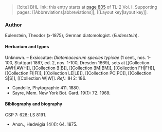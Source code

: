 > [!cite] BHL link: this entry starts at [page 805](https://www.biodiversitylibrary.org/item/103414#page/853/mode/1up) of TL-2 Vol. I.
> Supporting pages: [[Abbreviations|abbreviations]], [[Layout key|layout key]].

### Author

Eulenstein, Theodor (x-1875), German diatomologist. (*Eudenstein*).

#### Herbarium and types

Unknown. – Exsiccatae: *Diatomacearum species typicae* (1 cent., nos. 1-100, Stuttgart 1867, ed. 2, nos. 1-100, Dresden 1869), sets at [[Collection AWH|AWH]], [[Collection B|B]], [[Collection BM|BM]], [[Collection FH|FH]], [[Collection FI|FI]], [[Collection LE|LE]], [[Collection PC|PC]], [[Collection S|S]], [[Collection W|W]].
*Ref*.: IH 2: 186.
- Candolle, Phytographie 411. 1880.
- Sayre, Mem. New York Bot. Gard. 19(1): 72. 1969.

#### Bibliography and biography

CSP 7: 628; LS 8191.
- Anon., Hedwigia 14(4): 64. 1875.

